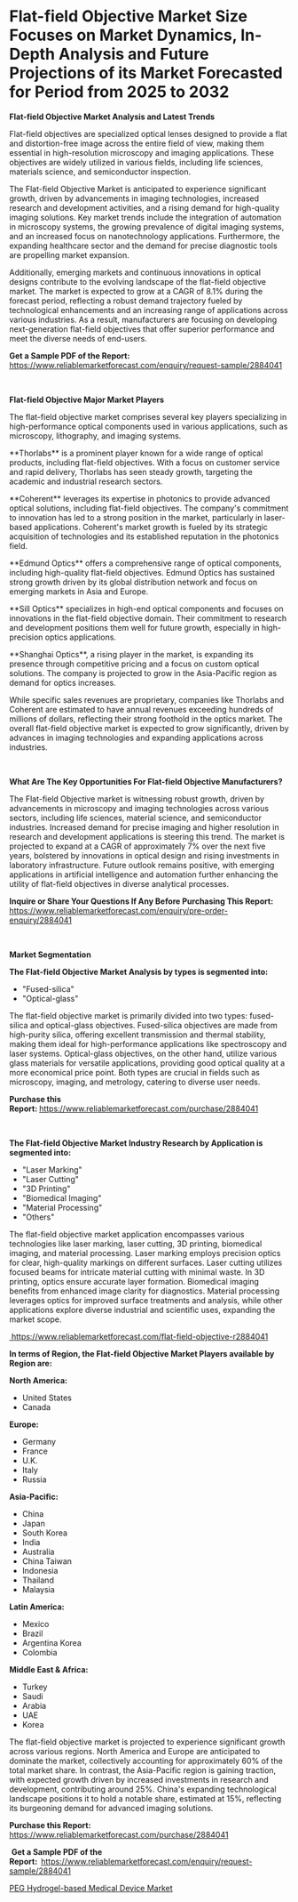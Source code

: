 <p><h1>Flat-field Objective Market Size Focuses on Market Dynamics, In-Depth Analysis and Future Projections of its Market Forecasted for Period from 2025 to 2032</h1></p><p><strong>Flat-field Objective Market Analysis and Latest Trends</strong></p>
<p><p>Flat-field objectives are specialized optical lenses designed to provide a flat and distortion-free image across the entire field of view, making them essential in high-resolution microscopy and imaging applications. These objectives are widely utilized in various fields, including life sciences, materials science, and semiconductor inspection. </p><p>The Flat-field Objective Market is anticipated to experience significant growth, driven by advancements in imaging technologies, increased research and development activities, and a rising demand for high-quality imaging solutions. Key market trends include the integration of automation in microscopy systems, the growing prevalence of digital imaging systems, and an increased focus on nanotechnology applications. Furthermore, the expanding healthcare sector and the demand for precise diagnostic tools are propelling market expansion.</p><p>Additionally, emerging markets and continuous innovations in optical designs contribute to the evolving landscape of the flat-field objective market. The market is expected to grow at a CAGR of 8.1% during the forecast period, reflecting a robust demand trajectory fueled by technological enhancements and an increasing range of applications across various industries. As a result, manufacturers are focusing on developing next-generation flat-field objectives that offer superior performance and meet the diverse needs of end-users.</p></p>
<p><strong>Get a Sample PDF of the Report:&nbsp;</strong> <a href="https://www.reliablemarketforecast.com/enquiry/request-sample/2884041?utm_campaign=2929&utm_medium=2&utm_source=Github&utm_content=ia&utm_term=13032025&utm_id=flat-field-objective">https://www.reliablemarketforecast.com/enquiry/request-sample/2884041</a></p>
<p>&nbsp;</p>
<p><strong>Flat-field Objective Major Market Players</strong></p>
<p><p>The flat-field objective market comprises several key players specializing in high-performance optical components used in various applications, such as microscopy, lithography, and imaging systems. </p><p>**Thorlabs** is a prominent player known for a wide range of optical products, including flat-field objectives. With a focus on customer service and rapid delivery, Thorlabs has seen steady growth, targeting the academic and industrial research sectors. </p><p>**Coherent** leverages its expertise in photonics to provide advanced optical solutions, including flat-field objectives. The company's commitment to innovation has led to a strong position in the market, particularly in laser-based applications. Coherent's market growth is fueled by its strategic acquisition of technologies and its established reputation in the photonics field.</p><p>**Edmund Optics** offers a comprehensive range of optical components, including high-quality flat-field objectives. Edmund Optics has sustained strong growth driven by its global distribution network and focus on emerging markets in Asia and Europe. </p><p>**Sill Optics** specializes in high-end optical components and focuses on innovations in the flat-field objective domain. Their commitment to research and development positions them well for future growth, especially in high-precision optics applications.</p><p>**Shanghai Optics**, a rising player in the market, is expanding its presence through competitive pricing and a focus on custom optical solutions. The company is projected to grow in the Asia-Pacific region as demand for optics increases.</p><p>While specific sales revenues are proprietary, companies like Thorlabs and Coherent are estimated to have annual revenues exceeding hundreds of millions of dollars, reflecting their strong foothold in the optics market. The overall flat-field objective market is expected to grow significantly, driven by advances in imaging technologies and expanding applications across industries.</p></p>
<p>&nbsp;</p>
<p><strong>What Are The Key Opportunities For Flat-field Objective Manufacturers?</strong></p>
<p><p>The Flat-field Objective market is witnessing robust growth, driven by advancements in microscopy and imaging technologies across various sectors, including life sciences, material science, and semiconductor industries. Increased demand for precise imaging and higher resolution in research and development applications is steering this trend. The market is projected to expand at a CAGR of approximately 7% over the next five years, bolstered by innovations in optical design and rising investments in laboratory infrastructure. Future outlook remains positive, with emerging applications in artificial intelligence and automation further enhancing the utility of flat-field objectives in diverse analytical processes.</p></p>
<p><strong>Inquire or Share Your Questions If Any Before Purchasing This Report:</strong> <a href="https://www.reliablemarketforecast.com/enquiry/pre-order-enquiry/2884041?utm_campaign=2929&utm_medium=2&utm_source=Github&utm_content=ia&utm_term=13032025&utm_id=flat-field-objective">https://www.reliablemarketforecast.com/enquiry/pre-order-enquiry/2884041</a></p>
<p>&nbsp;</p>
<p><strong>Market Segmentation</strong></p>
<p><strong>The Flat-field Objective Market Analysis by types is segmented into:</strong></p>
<p><ul><li>"Fused-silica"</li><li>"Optical-glass"</li></ul></p>
<p><p>The flat-field objective market is primarily divided into two types: fused-silica and optical-glass objectives. Fused-silica objectives are made from high-purity silica, offering excellent transmission and thermal stability, making them ideal for high-performance applications like spectroscopy and laser systems. Optical-glass objectives, on the other hand, utilize various glass materials for versatile applications, providing good optical quality at a more economical price point. Both types are crucial in fields such as microscopy, imaging, and metrology, catering to diverse user needs.</p></p>
<p><strong>Purchase this Report:&nbsp;</strong><a href="https://www.reliablemarketforecast.com/purchase/2884041?utm_campaign=2929&utm_medium=2&utm_source=Github&utm_content=ia&utm_term=13032025&utm_id=flat-field-objective">https://www.reliablemarketforecast.com/purchase/2884041</a></p>
<p>&nbsp;</p>
<p><strong>The Flat-field Objective Market Industry Research by Application is segmented into:</strong></p>
<p><ul><li>"Laser Marking"</li><li>"Laser Cutting"</li><li>"3D Printing"</li><li>"Biomedical Imaging"</li><li>"Material Processing"</li><li>"Others"</li></ul></p>
<p><p>The flat-field objective market application encompasses various technologies like laser marking, laser cutting, 3D printing, biomedical imaging, and material processing. Laser marking employs precision optics for clear, high-quality markings on different surfaces. Laser cutting utilizes focused beams for intricate material cutting with minimal waste. In 3D printing, optics ensure accurate layer formation. Biomedical imaging benefits from enhanced image clarity for diagnostics. Material processing leverages optics for improved surface treatments and analysis, while other applications explore diverse industrial and scientific uses, expanding the market scope.</p></p>
<p><a href="https://www.reliablemarketforecast.com/flat-field-objective-r2884041?utm_campaign=2929&utm_medium=2&utm_source=Github&utm_content=ia&utm_term=13032025&utm_id=flat-field-objective">&nbsp;https://www.reliablemarketforecast.com/flat-field-objective-r2884041</a></p>
<p><strong>In terms of Region, the Flat-field Objective Market Players available by Region are:</strong></p>
<p>
    <p> <strong> North America: </strong>
        <ul>
            <li>United States</li>
            <li>Canada</li>
        </ul>
        </p> 
    <p> <strong> Europe: </strong>
        <ul>
            <li>Germany</li>
            <li>France</li>
            <li>U.K.</li>
            <li>Italy</li>
            <li>Russia</li>
        </ul>
        </p> 
    <p> <strong> Asia-Pacific: </strong>
        <ul>
            <li>China</li>
            <li>Japan</li>
            <li>South Korea</li>
            <li>India</li>
            <li>Australia</li>
            <li>China Taiwan</li>
            <li>Indonesia</li>
            <li>Thailand</li>
            <li>Malaysia</li>
        </ul>
        </p> 
    <p> <strong> Latin America: </strong>
        <ul>
            <li>Mexico</li>
            <li>Brazil</li>
            <li>Argentina Korea</li>
            <li>Colombia</li>
        </ul>
        </p> 
    <p> <strong> Middle East & Africa: </strong>
        <ul>
            <li>Turkey</li>
            <li>Saudi</li>
            <li>Arabia</li>
            <li>UAE</li>
            <li>Korea</li>
        </ul>
    </p>
    </p>
<p><p>The flat-field objective market is projected to experience significant growth across various regions. North America and Europe are anticipated to dominate the market, collectively accounting for approximately 60% of the total market share. In contrast, the Asia-Pacific region is gaining traction, with expected growth driven by increased investments in research and development, contributing around 25%. China's expanding technological landscape positions it to hold a notable share, estimated at 15%, reflecting its burgeoning demand for advanced imaging solutions.</p></p>
<p><strong>Purchase this Report: </strong><a href="https://www.reliablemarketforecast.com/purchase/2884041?utm_campaign=2929&utm_medium=2&utm_source=Github&utm_content=ia&utm_term=13032025&utm_id=flat-field-objective">https://www.reliablemarketforecast.com/purchase/2884041</a></p>
<p>&nbsp;<strong>Get a Sample PDF of the Report:&nbsp;&nbsp;</strong><a href="https://www.reliablemarketforecast.com/enquiry/request-sample/2884041?utm_campaign=2929&utm_medium=2&utm_source=Github&utm_content=ia&utm_term=13032025&utm_id=flat-field-objective">https://www.reliablemarketforecast.com/enquiry/request-sample/2884041</a></p>
<p><strong></strong></p>
<p><p><a href="https://github.com/ezahdyre/Market-Research-Report-List-1/blob/main/peg-hydrogel-based-medical-device-market.md?utm_campaign=2929&utm_medium=2&utm_source=Github&utm_content=ia&utm_term=13032025&utm_id=flat-field-objective">PEG Hydrogel-based Medical Device Market</a></p></p>